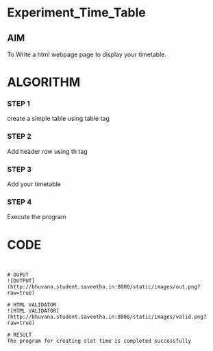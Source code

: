 # Experiment_Time_Table

## AIM
To Write a html webpage page to display your timetable.

# ALGORITHM
### STEP 1
create a simple table using table tag

### STEP 2
Add header row using th tag

### STEP 3
Add your timetable

### STEP 4
Execute the program

# CODE
```


# OUPUT
![OUTPUT](http://bhuvana.student.saveetha.in:8000/static/images/out.png?raw=true)

# HTML VALIDATOR
![HTML VALIDATOR](http://bhuvana.student.saveetha.in:8000/static/images/valid.png?raw=true)

# RESULT
The program for creating slot time is completed successfully



